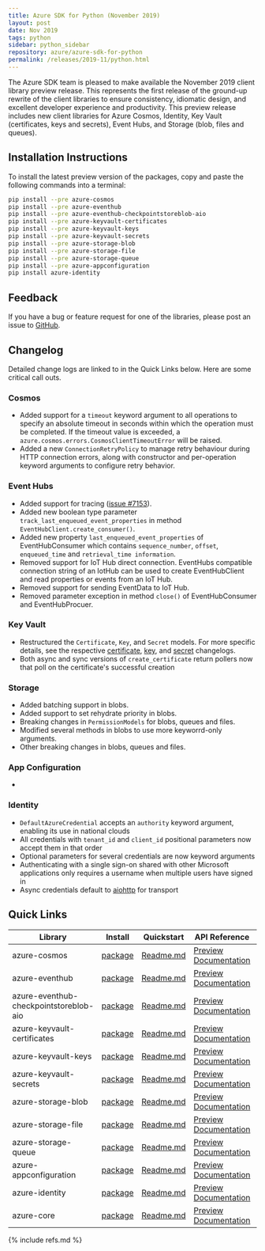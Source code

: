 ```yaml
---
title: Azure SDK for Python (November 2019)
layout: post
date: Nov 2019
tags: python
sidebar: python_sidebar
repository: azure/azure-sdk-for-python
permalink: /releases/2019-11/python.html
---
```


The Azure SDK team is pleased to make available the November 2019 client library preview release. This represents the first release of the ground-up rewrite of the client libraries to ensure consistency, idiomatic design, and excellent developer experience and productivity. This preview release includes new client libraries for Azure Cosmos, Identity, Key Vault (certificates, keys and secrets), Event Hubs, and Storage (blob, files and queues).

## Installation Instructions

To install the latest preview version of the packages, copy and paste the following commands into a terminal:

```bash
pip install --pre azure-cosmos
pip install --pre azure-eventhub
pip install --pre azure-eventhub-checkpointstoreblob-aio
pip install --pre azure-keyvault-certificates
pip install --pre azure-keyvault-keys
pip install --pre azure-keyvault-secrets
pip install --pre azure-storage-blob
pip install --pre azure-storage-file
pip install --pre azure-storage-queue
pip install --pre azure-appconfiguration
pip install azure-identity
```

## Feedback
If you have a bug or feature request for one of the libraries, please post an issue to [GitHub](https://github.com/azure/azure-sdk-for-python/issues).


## Changelog

Detailed change logs are linked to in the Quick Links below. Here are some critical call outs.

### Cosmos

- Added support for a `timeout` keyword argument to all operations to specify an absolute timeout in seconds within which the operation must be completed. If the timeout value is exceeded, a `azure.cosmos.errors.CosmosClientTimeoutError` will be raised.
- Added a new `ConnectionRetryPolicy` to manage retry behaviour during HTTP connection errors, along with constructor and per-operation keyword arguments to configure retry behavior.

### Event Hubs

- Added support for tracing ([issue #7153](https://github.com/Azure/azure-sdk-for-python/issues/7153)).
- Added new boolean type parameter `track_last_enqueued_event_properties` in method `EventHubClient.create_consumer()`.
- Added new property `last_enqueued_event_properties` of EventHubConsumer which contains `sequence_number`, `offset`, `enqueued_time` and `retrieval_time information`.
- Removed support for IoT Hub direct connection. EventHubs compatible connection string of an IotHub can be used to create EventHubClient and read properties or events from an IoT Hub.
- Removed support for sending EventData to IoT Hub.
- Removed parameter exception in method `close()` of EventHubConsumer and EventHubProcuer.

### Key Vault

- Restructured the `Certificate`, `Key`, and `Secret` models. For more specific details, see the respective
[certificate](https://github.com/Azure/azure-sdk-for-python/blob/master/sdk/keyvault/azure-keyvault-certificates/HISTORY.md),
[key](https://github.com/Azure/azure-sdk-for-python/blob/master/sdk/keyvault/azure-keyvault-keys/HISTORY.md),
and [secret](https://github.com/Azure/azure-sdk-for-python/blob/master/sdk/keyvault/azure-keyvault-secrets/HISTORY.md) changelogs.
- Both async and sync versions of `create_certificate` return pollers now that poll on the certificate's successful creation

### Storage

- Added batching support in blobs.
- Added support to set rehydrate priority in blobs.
- Breaking changes in `PermissionModels` for blobs, queues and files.
- Modified several methods in blobs to use more keyworrd-only arguments.
- Other breaking changes in blobs, queues and files.

### App Configuration

-

### Identity
- `DefaultAzureCredential` accepts an `authority` keyword argument, enabling
its use in national clouds
- All credentials with `tenant_id` and `client_id` positional parameters now accept them in that order
- Optional parameters for several credentials are now keyword arguments
- Authenticating with a single sign-on shared with other Microsoft applications
only requires a username when multiple users have signed in
- Async credentials default to [aiohttp](https://pypi.org/project/aiohttp/)
for transport


## Quick Links

| Library  | Install | Quickstart |  API Reference | Changelog | Samples |
| -- | -- | -- | -- | -- | -- |
| azure-cosmos | [package](https://pypi.org/project/azure-cosmos/4.0.0b4/) | [Readme.md](https://github.com/Azure/azure-sdk-for-python/tree/master/sdk/cosmos/azure-cosmos) | [Preview Documentation](https://azure.github.io/azure-sdk-for-python/ref/azure.cosmos.html) | [History.md](https://github.com/Azure/azure-sdk-for-python/blob/master/sdk/cosmos/azure-cosmos/HISTORY.md) | [Samples](https://github.com/Azure/azure-sdk-for-python/tree/master/sdk/cosmos/azure-cosmos/samples) |
| azure-eventhub | [package](https://pypi.org/project/azure-eventhub/5.0.0b4/) | [Readme.md](https://github.com/Azure/azure-sdk-for-python/tree/master/sdk/eventhub/azure-eventhubs) | [Preview Documentation](https://azure.github.io/azure-sdk-for-python/ref/azure.eventhub.html) | [History.md](https://github.com/Azure/azure-sdk-for-python/blob/master/sdk/eventhub/azure-eventhubs/HISTORY.md) | [Samples](https://github.com/Azure/azure-sdk-for-python/tree/master/sdk/eventhub/azure-eventhubs/examples) |
| azure-eventhub-checkpointstoreblob-aio | [package](https://pypi.org/project/azure-eventhub-checkpointstoreblob-aio/1.0.0b4/) | [Readme.md](https://github.com/Azure/azure-sdk-for-python/tree/master/sdk/eventhub/azure-eventhubs-checkpointstoreblob-aio) | [Preview Documentation](https://azure.github.io/azure-sdk-for-python/ref/azure.eventhub.extensions.html) | [History.md](https://github.com/Azure/azure-sdk-for-python/blob/master/sdk/eventhub/azure-eventhubs-checkpointstoreblob-aio/HISTORY.md) | [Samples](https://github.com/Azure/azure-sdk-for-python/tree/master/sdk/eventhub/azure-eventhubs-checkpointstoreblob-aio/examples) |
| azure-keyvault-certificates | [package](https://pypi.org/project/azure-keyvault-certificates/4.0.0b4) | [Readme.md](https://github.com/Azure/azure-sdk-for-python/tree/master/sdk/keyvault/azure-keyvault-certificates) |  [Preview Documentation](https://azure.github.io/azure-sdk-for-python/ref/azure.keyvault.certificates.html) | [History.md](https://github.com/Azure/azure-sdk-for-python/blob/master/sdk/keyvault/azure-keyvault-certificates/HISTORY.md) | [Samples](https://github.com/Azure/azure-sdk-for-python/tree/master/sdk/keyvault/azure-keyvault-certificates/samples) |
| azure-keyvault-keys | [package](https://pypi.org/project/azure-keyvault-keys/4.0.0b4) | [Readme.md](https://github.com/Azure/azure-sdk-for-python/tree/master/sdk/keyvault/azure-keyvault-keys) |  [Preview Documentation](https://azure.github.io/azure-sdk-for-python/ref/azure.keyvault.keys.html) | [History.md](https://github.com/Azure/azure-sdk-for-python/blob/master/sdk/keyvault/azure-keyvault-keys/HISTORY.md) | [Samples](https://github.com/Azure/azure-sdk-for-python/tree/master/sdk/keyvault/azure-keyvault-keys/samples) |
| azure-keyvault-secrets | [package](https://pypi.org/project/azure-keyvault-secrets/4.0.0b4) | [Readme.md](https://github.com/Azure/azure-sdk-for-python/tree/master/sdk/keyvault/azure-keyvault-secrets) | [Preview Documentation](https://azure.github.io/azure-sdk-for-python/ref/azure.keyvault.secrets.html) | [History.md](https://github.com/Azure/azure-sdk-for-python/blob/master/sdk/keyvault/azure-keyvault-secrets/HISTORY.md) | [Samples](https://github.com/Azure/azure-sdk-for-python/tree/master/sdk/keyvault/azure-keyvault-secrets/samples) |
| azure-storage-blob | [package](https://pypi.org/project/azure-storage-blob/12.0.0b4) | [Readme.md](https://github.com/Azure/azure-sdk-for-python/tree/master/sdk/storage/azure-storage-blob) | [Preview Documentation](https://azure.github.io/azure-sdk-for-python/ref/azure.storage.blob.html) | [History.md](https://github.com/Azure/azure-sdk-for-python/blob/master/sdk/storage/azure-storage-blob/HISTORY.md) | [Samples](https://github.com/Azure/azure-sdk-for-python/tree/master/sdk/storage/azure-storage-blob/tests) |
| azure-storage-file | [package](https://pypi.org/project/azure-storage-file/12.0.0b4) | [Readme.md](https://github.com/Azure/azure-sdk-for-python/tree/master/sdk/storage/azure-storage-file) | [Preview Documentation](https://azure.github.io/azure-sdk-for-python/ref/azure.storage.file.html) | [History.md](https://github.com/Azure/azure-sdk-for-python/tree/master/sdk/storage/azure-storage-file/HISTORY.md) | [Samples](https://github.com/Azure/azure-sdk-for-python/tree/master/sdk/storage/azure-storage-file/tests) |
| azure-storage-queue | [package](https://pypi.org/project/azure-storage-queue/12.0.0b4) | [Readme.md](https://github.com/Azure/azure-sdk-for-python/tree/master/sdk/storage/azure-storage-queue) | [Preview Documentation](https://azure.github.io/azure-sdk-for-python/ref/azure.storage.queue.html) | [History.md](https://github.com/Azure/azure-sdk-for-python/tree/master/sdk/storage/azure-storage-queue/HISTORY.md) | [Samples](https://github.com/Azure/azure-sdk-for-python/tree/master/sdk/storage/azure-storage-queue/tests) |
| azure-appconfiguration | [package](https://pypi.org/project/azure-appconfiguration/1.0.0b4) | [Readme.md](https://github.com/Azure/azure-sdk-for-python/tree/master/sdk/appconfiguration/azure-appconfiguration) | [Preview Documentation](https://azure.github.io/azure-sdk-for-python/ref/azure.appconfiguration.html) | [History.md](https://github.com/Azure/azure-sdk-for-python/blob/master/sdk/appconfiguration/azure-appconfiguration/HISTORY.md) | [Samples](https://github.com/Azure/azure-sdk-for-python/tree/master/sdk/appconfiguration/azure-appconfiguration/examples) |
| azure-identity | [package](https://pypi.org/project/azure-identity/1.0.0) | [Readme.md](https://github.com/Azure/azure-sdk-for-python/tree/master/sdk/identity/azure-identity) | [Preview Documentation](https://azure.github.io/azure-sdk-for-python/ref/azure.identity.html) | [History.md](https://github.com/Azure/azure-sdk-for-python/blob/master/sdk/identity/azure-identity/HISTORY.md) |  |
| azure-core | [package](https://pypi.org/project/azure-core/1.0.0b4) | [Readme.md](https://github.com/Azure/azure-sdk-for-python/tree/master/sdk/core/azure-core) | [Preview Documentation](https://azure.github.io/azure-sdk-for-python/ref/azure.core.html) | [History.md](https://github.com/Azure/azure-sdk-for-python/blob/master/sdk/core/azure-core/HISTORY.md) |  |

{% include refs.md %}

